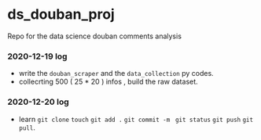 # ds_douban_proj
Repo for the data science douban comments analysis

### 2020-12-19 log
- write the `douban_scraper` and the `data_collection` py codes.
- collecrting 500 ( 25 * 20 ) infos , build the raw dataset.

### 2020-12-20 log
- learn `git clone`  `touch`  `git add .`  `git commit -m `  `git status`  `git push`  `git pull`.
